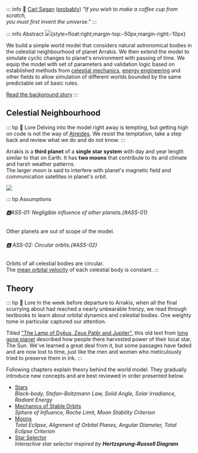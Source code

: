 ﻿::: info 🎵 [Carl Sagan](https://en.wikipedia.org/wiki/Carl_Sagan) ([probably](https://www.youtube.com/watch?v=zSgiXGELjbc))
*"If you wish to make a coffee cup from scratch,  
you must first invent the universe."*
:::

::: info Abstract
![](from-scratch.png){style=float:right;margin-top:-50px;margin-right:-10px}

We build a simple world model that considers natural astronomical bodies in the celestial neighbourhood of planet Arrakis.
We then extend the model to simulate cyclic changes to planet's environment with passing of time.
We equip the model with set of parameters and validation logic based on established methods from [celestial mechanics](https://en.wikipedia.org/wiki/Celestial_mechanics), [energy engineering](https://en.wikipedia.org/wiki/Energy_engineering) and other fields
to allow simulation of different worlds bounded by the same predictable set of basic rules.

[Read the background story](../the-story/index.md)
:::

## Celestial Neighbourhood

::: tip 🔰 Lore
Delving into the model right away is tempting, but getting high on code is not the way of [Atreides](https://en.wikipedia.org/wiki/Dune_(franchise)#The_rise_of_the_Atreides).
We resist the temptation, take a step back and review what we do and do not know.
:::

Arrakis is a **third planet** of a **single star system** with day and year length similar to that on Earth. It has **two moons** that contribute to its arid climate and harsh weather patterns.  
The larger moon is said to interfere with planet's magnetic field and communication satellites in planet's orbit.

![](celestial-neighbourhood.png)

::: tip Assumptions
###### :a:ASS-01: Negligible influence of other planets.{#ASS-01}  
Other planets are out of scope of the model.

###### :a: ASS-02: Circular orbits.{#ASS-02}  
Orbits of all celestial bodies are circular.  
The [mean orbital velocity](https://en.wikipedia.org/wiki/Orbital_speed) of each celestial body is constant.
:::

## Theory

::: tip 🔰 Lore
In the week before departure to Arrakis, when all the final scurrying about had reached a nearly unbearable frenzy,
we read through textbooks to learn about orbital dynamics and celestial bodies.
One weighty tome in particular captured our attention.  

Titled ["The Lamp of Dyēus, Zeus Patēr and Jupiter"](https://en.wikipedia.org/wiki/*Dy%C4%93us),
this old text from [long gone planet](https://scifi.stackexchange.com/questions/184880/what-happened-to-old-earth-in-the-dune-saga)
described how people there harvested power of their local star, The Sun. We've learned a great deal from it, but some passages have faded and are now lost to time,
just like the men and women who meticulously tried to preserve them in ink.
:::

Following chapters explain theory behind the world model. They gradually introduce new concepts and are best reviewed in order presented below.

* [Stars](stars/index.md)  
  *Black-body, Stefan-Boltzmann Law, Solid Angle, Solar Irradiance, Radiant Energy*
* [Mechanics of Stable Orbits](stable-orbit-mechanics/index.md)  
  *Sphere of Influence, Roche Limit, Moon Stability Criterion*
* [Moons](moons/index.md)  
  *Total Eclipse, Alignment of Orbital Planes, Angular Diameter, Total Eclipse Criterion*
* [Star Selector](star-selector/index.md)  
  _Interactive star selector inspired by **Hertzsprung–Russell Diagram**_